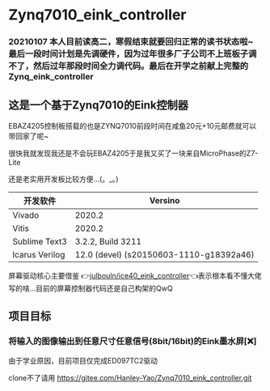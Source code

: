 # Zynq7010_eink_controller

### 20210107 本人目前读高二，寒假结束就要回归正常的读书状态啦~ 最后一段时间计划是先调硬件，因为过年很多厂子公司不上班板子调不了，然后过年那段时间全力调代码。最后在开学之前献上完整的Zynq_eink_controller

## 这是一个基于Zynq7010的Eink控制器

EBAZ4205控制板搭载的也是ZYNQ7010前段时间在咸鱼20元+10元邮费就可以带回家了呢~

很快我就发现我还是不会玩EBAZ4205于是我又买了一块来自MicroPhase的Z7-Lite

还是老实用开发板比较方便...(。_。)

| 开发软件       | Versino                                 |
| -------------- | --------------------------------------- |
| Vivado         | 2020.2                                  |
| Vitis          | 2020.2                                  |
| Sublime Text3  | 3.2.2, Build 3211                       |
| Icarus Verilog | 12.0 (devel) (s20150603-1110-g18392a46) |

屏幕驱动核心主要借鉴 👉[julbouln/ice40_eink_controller](https://github.com/julbouln/ice40_eink_controller)👈表示根本看不懂大佬写的啥...目前的屏幕控制器代码还是自己构架的QwQ

## 项目目标

### 将输入的图像输出到任意尺寸任意信号(8bit/16bit)的Eink墨水屏[❌]

由于学业原因，目前项目仅完成ED097TC2驱动

clone不了请用 https://gitee.com/Hanley-Yao/Zynq7010_eink_controller.git
